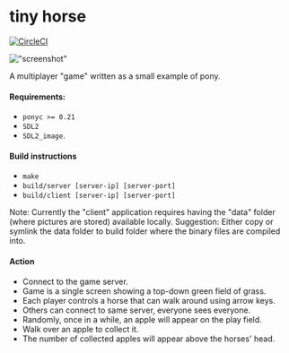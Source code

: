 # tiny horse

[![CircleCI](https://circleci.com/gh/superherointj/tinyhorse/tree/master.svg?style=svg)](https://circleci.com/gh/superherointj/tinyhorse/tree/master)

!["screenshot"](https://github.com/krig/tinyhorse/raw/master/data/tinyhorse.jpg "screenshot")

A multiplayer "game" written as a small example of pony.

#### Requirements:
* `ponyc >= 0.21`
* `SDL2`
* `SDL2_image`.

#### Build instructions

* `make`
* `build/server [server-ip] [server-port]`
* `build/client [server-ip] [server-port]`

Note: Currently the "client" application requires having the "data" folder (where pictures are stored) available locally. Suggestion: Either copy or symlink the data folder to build folder where the binary files are compiled into.

#### Action

* Connect to the game server.
* Game is a single screen showing a top-down green field of grass.
* Each player controls a horse that can walk around using arrow keys.
* Others can connect to same server, everyone sees everyone.
* Randomly, once in a while, an apple will appear on the play field.
* Walk over an apple to collect it.
* The number of collected apples will appear above the horses' head.
